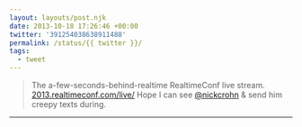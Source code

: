 ```yaml
---
layout: layouts/post.njk
date: 2013-10-18 17:26:46 +00:00
twitter: '391254038638911488'
permalink: /status/{{ twitter }}/
tags: 
  - tweet
---
```


> The a-few-seconds-behind-realtime RealtimeConf live stream. [2013.realtimeconf.com/live/](http://2013.realtimeconf.com/live/) Hope I can see [@nickcrohn](https://twitter.com/nickcrohn) &amp; send him creepy texts during.

---
